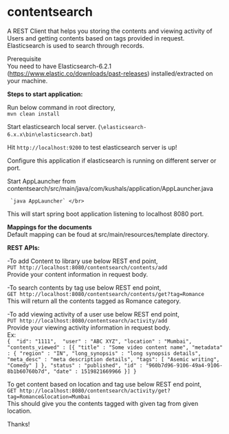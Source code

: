 # contentsearch

A REST Client that helps you storing the contents and viewing activity of Users and getting contents based on tags provided in request.
Elasticsearch is used to search through records.</br>


Prerequisite </br>
  You need to have Elasticsearch-6.2.1 (https://www.elastic.co/downloads/past-releases) installed/extracted on your machine. </br>
   
<b>Steps to start application:</b> </br>

Run below command in root directory, </br>
	  `mvn clean install` </br>
  
Start elasticsearch local server. (`\elasticsearch-6.x.x\bin\elasticsearch.bat`) </br>

Hit `http://localhost:9200`  to test elasticsearch server is up! </br>

Configure this application if elasticsearch is running on different server or port. </br>

Start AppLauncher from contentsearch/src/main/java/com/kushals/application/AppLauncher.java </br>

 	 `java AppLauncher` </br>
  
  This will start spring boot application listening to localhost 8080 port. </br>
  
  <b>Mappings for the documents </b> </br>
  Default mapping can be foud at src/main/resources/template directory. </br>
  
  
  
 <b> REST APIs:</b> </br>
  
  -To add Content to library use below REST end point, </br>
  `PUT http://localhost:8080/contentsearch/contents/add` </br>
  Provide your content information in request body. </br>
  
  -To search contents by tag use below REST end point, </br>
  `GET http://localhost:8080/contentsearch/contents/get?tag=Romance` </br>
  This will return all the contents tagged as Romance category. </br>
  
  -To add viewing activity of a user use below REST end point, </br>
  `PUT http://localhost:8080/contentsearch/activity/add` </br>
  Provide your viewing activity information in request body. </br>
  Ex: </br>
	`{ 
	"id": "1111", 
    "user" : "ABC XYZ",
	"location" : "Mumbai",
    "contents_viewed" : [{
    "title" : "Some video content name",
    "metadata" : {
      "region" : "IN",
      "long_synopsis" : "long synopsis details",
      "meta_desc" : "meta description details",
      "tags": [
		  "Asemic writing",
		  "Comedy"
		]
    },
    "status" : "published",
    "id" : "960b7d96-9106-49a4-9106-8b1b60760b7d",
    "date" : 1519821669966
  }]
}`
  </br>
  
  
  To get content based on location and tag use below REST end point, </br>
  `GET http://localhost:8080/contentsearch/activity/get?tag=Romance&location=Mumbai` </br>
  This should give you the contents tagged with given tag from given location. </br>
   
  
  Thanks!
